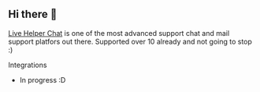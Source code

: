 ## Hi there 👋

[Live Helper Chat](https://github.com/LiveHelperChat/livehelperchat) is one of the most advanced support chat and mail support platfors out there. Supported over 10 already and not going to stop :)

Integrations

* In progress :D
